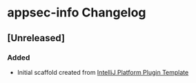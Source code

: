<!-- Keep a Changelog guide -> https://keepachangelog.com -->

# appsec-info Changelog

## [Unreleased]
### Added
- Initial scaffold created from [IntelliJ Platform Plugin Template](https://github.com/JetBrains/intellij-platform-plugin-template)
